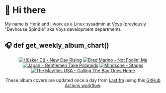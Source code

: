 # 👋 Hi there

My name is Henk and I work as a Linux sysadmin at <a href="https://www.voys.co/about/">Voys</a> (previously "Devhouse Spindle" aka Voys development department).

## 🎧 def get_weekly_album_chart()
<!-- lastfm -->
<p align="center"><a href="https://www.last.fm/music/H%C3%BCsker+D%C3%BC/New+Day+Rising"><img src="https://lastfm.freetls.fastly.net/i/u/64s/9b3b647c2998414a8c8352399fb328cd.png" title="Hüsker Dü - New Day Rising"></a> <a href="https://www.last.fm/music/Brad+Marino/Not+Foolin%27+Me"><img src="https://lastfm.freetls.fastly.net/i/u/64s/37a062b397dc639e6a32f2d97cb996c3.jpg" title="Brad Marino - Not Foolin' Me"></a> <a href="https://www.last.fm/music/Japan/Gentlemen+Take+Polaroids"><img src="https://lastfm.freetls.fastly.net/i/u/64s/10c675c080ecf175df7467e34a7ac2cd.jpg" title="Japan - Gentlemen Take Polaroids"></a> <a href="https://www.last.fm/music/Mindsone/Stages"><img src="https://lastfm.freetls.fastly.net/i/u/64s/4e78d5bceb041e76baec80d3cc1a0883.jpg" title="Mindsone - Stages"></a> <a href="https://www.last.fm/music/The+Mayflies+USA/Calling+The+Bad+Ones+Home"><img src="https://lastfm.freetls.fastly.net/i/u/64s/1068e6b85212633f3233ab2988c474b1.png" title="The Mayflies USA - Calling The Bad Ones Home"></a> </p>

<p align="center">These album covers are updated once a day from <a href="https://www.last.fm/user/hbokh">Last.fm</a> using this <a href="https://github.com/marketplace/actions/lastfm-to-markdown">GitHub Actions workflow</a>.</p>
